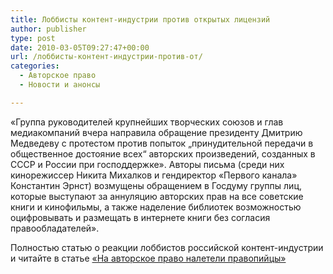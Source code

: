 ```yaml
---
title: Лоббисты контент-индустрии против открытых лицензий
author: publisher
type: post
date: 2010-03-05T09:27:47+00:00
url: /лоббисты-контент-индустрии-против-от/
categories:
  - Авторское право
  - Новости и анонсы

---
```

«Группа руководителей крупнейших творческих союзов и глав медиакомпаний вчера направила обращение президенту Дмитрию Медведеву с протестом против попыток „принудительной передачи в общественное достояние всех“ авторских произведений, созданных в СССР и России при господдержке». Авторы письма (среди них кинорежиссер Никита Михалков и гендиректор «Первого канала» Константин Эрнст) возмущены обращением в Госдуму группы лиц, которые выступают за аннуляцию авторских прав на все советские книги и кинофильмы, а также наделение библиотек возможностью оцифровывать и размещать в интернете книги без согласия правообладателей».

Полностью статью о реакции лоббистов российской контент-индустрии и читайте в статье [«На авторское право налетели правопийцы»](https://www.kommersant.ru/doc/1331400)